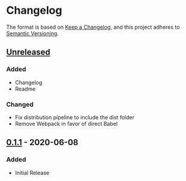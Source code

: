 # Changelog

The format is based on [Keep a Changelog](https://keepachangelog.com/en/1.0.0/),
and this project adheres to [Semantic Versioning](https://semver.org/spec/v2.0.0.html).

## [Unreleased]
### Added
- Changelog
- Readme

### Changed
- Fix distribution pipeline to include the dist folder
- Remove Webpack in favor of direct Babel

## [0.1.1] - 2020-06-08
### Added
- Initial Release


[Unreleased]: https://github.com/ljo-hamburg/gutenberg-image-selector/compare/v1.0.0...HEAD
[0.1.1]: https://github.com/ljo-hamburg/gutenberg-image-selector/releases/tag/v0.1.1
